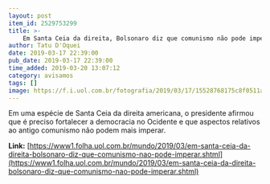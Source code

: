 ```yaml
---
layout: post
item_id: 2529753299
title: >-
    Em Santa Ceia da direita, Bolsonaro diz que comunismo não pode imperar
author: Tatu D'Oquei
date: 2019-03-17 22:39:00
pub_date: 2019-03-17 22:39:00
time_added: 2019-03-20 13:07:12
category: avisamos
tags: []
image: https://f.i.uol.com.br/fotografia/2019/03/17/15528768175c8f0511abdc9_1552876817_3x2_rt.jpg
---
```


Em uma espécie de Santa Ceia da direita americana, o presidente afirmou que é preciso fortalecer a democracia no Ocidente e que aspectos relativos ao antigo comunismo não podem mais imperar.

**Link:** [https://www1.folha.uol.com.br/mundo/2019/03/em-santa-ceia-da-direita-bolsonaro-diz-que-comunismo-nao-pode-imperar.shtml](https://www1.folha.uol.com.br/mundo/2019/03/em-santa-ceia-da-direita-bolsonaro-diz-que-comunismo-nao-pode-imperar.shtml)

